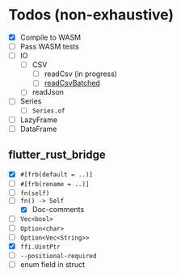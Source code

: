 # Todos (non-exhaustive)

- [x] Compile to WASM
- [ ] Pass WASM tests
- [ ] IO
  - [ ] CSV
    - [ ] readCsv (in progress)
    - [ ] [readCsvBatched](https://pola-rs.github.io/polars/py-polars/html/reference/api/polars.read_csv_batched.html#polars.read_csv_batched)
  - [ ] readJson
- [ ] Series
  - [ ] `Series.of`
- [ ] LazyFrame
- [ ] DataFrame

## flutter_rust_bridge

- [x] `#[frb(default = ..)]`
- [ ] `#[frb(rename = ..)]`
- [ ] `fn(self)`
- [ ] `fn() -> Self`
  - [x] Doc-comments
- [ ] `Vec<bool>`
- [ ] `Option<char>`
- [ ] `Option<Vec<String>>`
- [x] `ffi.UintPtr`
- [ ] `--positional-required`
- [ ] enum field in struct